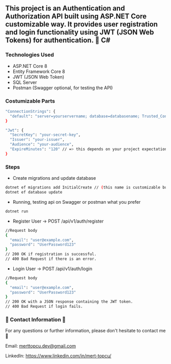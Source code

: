 ## This project is an Authentication and Authorization API built using ASP.NET Core customizable way. It provides user registration and login functionality using JWT (JSON Web Tokens) for authentication. :notebook: C#

### Technologies Used
- ASP.NET Core 8
- Entity Framework Core 8
- JWT (JSON Web Token)
- SQL Server
- Postman (Swagger optional, for testing the API)
  
### Costumizable Parts

```sh
"ConnectionStrings": {
  "default": "server=yourservername; database=databasename; Trusted_Connection=True;TrustServerCertificate=True;" // (Last two parts for sql server security)
}
```

```sh
"Jwt": {
  "SecretKey": "your-secret-key",
  "Issuer": "your-issuer",
  "Audience": "your-audience",
  "ExpireMinutes": "120" // => this depends on your project expectations, security etc.
}
```
### Steps
- Create migrations and update database
```sh
dotnet ef migrations add InitialCreate // (this name is customizable but best practise for first migration using 'Initial', 'InitialCreate' etc.)
dotnet ef database update
```
- Running, testing api on Swagger or postman what you prefer
```sh
dotnet run
```
- Register User -> POST /api/v1/auth/register
```sh
//Request body
{
  "email": "user@example.com",
  "password": "UserPassword123"
}
// 200 OK if registration is successful.
// 400 Bad Request if there is an error.
```


- Login User -> POST /api/v1/auth/login
```sh
//Request body
{
  "email": "user@example.com",
  "password": "UserPassword123"
}
// 200 OK with a JSON response containing the JWT token.
// 400 Bad Request if login fails.
```


### :incoming_envelope: Contact Information :incoming_envelope:

For any questions or further information, please don't hesitate to contact me :pray:

Email: merttopcu.dev@gmail.com

LinkedIn: https://www.linkedin.com/in/mert-topcu/
